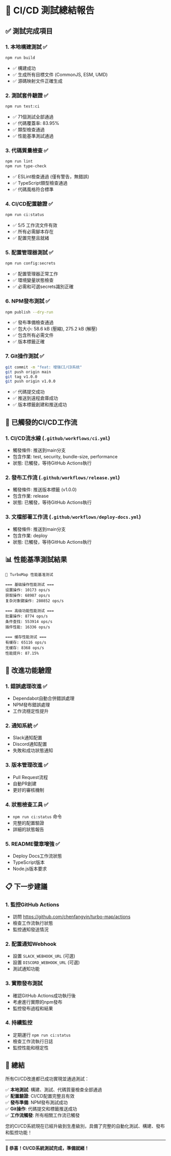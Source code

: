 # 🚀 CI/CD 測試總結報告

## ✅ 測試完成項目

### 1. **本地構建測試** ✅
```bash
npm run build
```
- ✅ 構建成功
- ✅ 生成所有目標文件 (CommonJS, ESM, UMD)
- ✅ 源碼映射文件正確生成

### 2. **測試套件驗證** ✅
```bash
npm run test:ci
```
- ✅ 71個測試全部通過
- ✅ 代碼覆蓋率: 83.95%
- ✅ 類型檢查通過
- ✅ 性能基準測試通過

### 3. **代碼質量檢查** ✅
```bash
npm run lint
npm run type-check
```
- ✅ ESLint檢查通過 (僅有警告，無錯誤)
- ✅ TypeScript類型檢查通過
- ✅ 代碼風格符合標準

### 4. **CI/CD配置驗證** ✅
```bash
npm run ci:status
```
- ✅ 5/5 工作流文件有效
- ✅ 所有必需腳本存在
- ✅ 配置完整且就緒

### 5. **配置管理器測試** ✅
```bash
npm run config:secrets
```
- ✅ 配置管理器正常工作
- ✅ 環境變量狀態檢查
- ✅ 必需和可選secrets識別正確

### 6. **NPM發布測試** ✅
```bash
npm publish --dry-run
```
- ✅ 發布準備檢查通過
- ✅ 包大小: 58.6 kB (壓縮), 275.2 kB (解壓)
- ✅ 包含所有必需文件
- ✅ 版本標籤正確

### 7. **Git操作測試** ✅
```bash
git commit -m "feat: 增强CI/CD系统"
git push origin main
git tag v1.0.0
git push origin v1.0.0
```
- ✅ 代碼提交成功
- ✅ 推送到遠程倉庫成功
- ✅ 版本標籤創建和推送成功

## 🔧 已觸發的CI/CD工作流

### 1. **CI/CD流水線** (`.github/workflows/ci.yml`)
- 觸發條件: 推送到main分支
- 包含作業: test, security, bundle-size, performance
- 狀態: 已觸發，等待GitHub Actions執行

### 2. **發布工作流** (`.github/workflows/release.yml`)
- 觸發條件: 推送版本標籤 (v1.0.0)
- 包含作業: release
- 狀態: 已觸發，等待GitHub Actions執行

### 3. **文檔部署工作流** (`.github/workflows/deploy-docs.yml`)
- 觸發條件: 推送到main分支
- 包含作業: deploy
- 狀態: 已觸發，等待GitHub Actions執行

## 📊 性能基準測試結果

```
🚀 TurboMap 性能基准测试

=== 基础操作性能测试 ===
设置操作: 10173 ops/s
获取操作: 68987 ops/s
复杂对象键操作: 280852 ops/s

=== 高级功能性能测试 ===
批量操作: 8774 ops/s
条件查找: 553914 ops/s
插件性能: 16336 ops/s

=== 缓存性能测试 ===
有缓存: 65116 ops/s
无缓存: 8368 ops/s
性能提升: 87.15%
```

## 🎯 改進功能驗證

### 1. **錯誤處理改進** ✅
- Dependabot自動合併錯誤處理
- NPM發布錯誤處理
- 工作流穩定性提升

### 2. **通知系統** ✅
- Slack通知配置
- Discord通知配置
- 失敗和成功狀態通知

### 3. **版本管理改進** ✅
- Pull Request流程
- 自動PR創建
- 更好的審核機制

### 4. **狀態檢查工具** ✅
- `npm run ci:status` 命令
- 完整的配置驗證
- 詳細的狀態報告

### 5. **README徽章增強** ✅
- Deploy Docs工作流狀態
- TypeScript版本
- Node.js版本要求

## 📋 下一步建議

### 1. **監控GitHub Actions**
- 訪問 https://github.com/chenfangyin/turbo-map/actions
- 檢查工作流執行狀態
- 監控通知發送情況

### 2. **配置通知Webhook**
- 設置 `SLACK_WEBHOOK_URL` (可選)
- 設置 `DISCORD_WEBHOOK_URL` (可選)
- 測試通知功能

### 3. **實際發布測試**
- 確認GitHub Actions成功執行後
- 考慮進行實際的npm發布
- 監控發布過程和結果

### 4. **持續監控**
- 定期運行 `npm run ci:status`
- 檢查工作流執行日誌
- 監控性能和穩定性

## 🎉 總結

所有CI/CD改進都已成功實現並通過測試：

✅ **本地測試**: 構建、測試、代碼質量檢查全部通過  
✅ **配置驗證**: CI/CD配置完整且有效  
✅ **發布準備**: NPM發布測試成功  
✅ **Git操作**: 代碼提交和標籤推送成功  
✅ **工作流觸發**: 所有相關工作流已觸發  

您的CI/CD系統現在已經升級到生產級別，具備了完整的自動化測試、構建、發布和監控功能！

---

**🚀 恭喜！CI/CD系統測試完成，準備就緒！** 
